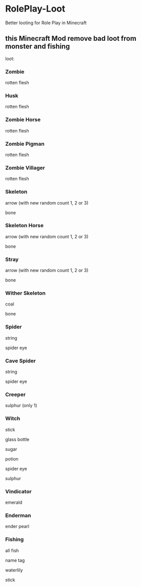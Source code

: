 # RolePlay-Loot
Better looting for Role Play in Minecraft

## this Minecraft Mod remove bad loot from monster and fishing

loot:
### Zombie
rotten flesh
### Husk
rotten flesh
### Zombie Horse
rotten flesh
### Zombie Pigman
rotten flesh
### Zombie Villager
rotten flesh
### Skeleton
arrow (with new random count 1, 2 or 3)

bone
### Skeleton Horse
arrow (with new random count 1, 2 or 3)

bone
### Stray
arrow (with new random count 1, 2 or 3)

bone
### Wither Skeleton
coal

bone
### Spider
string

spider eye
### Cave Spider
string

spider eye
### Creeper
sulphur (only 1)
### Witch
stick

glass bottle

sugar

potion

spider eye

sulphur
### Vindicator
emerald
### Enderman
ender pearl


### Fishing
all fish

name tag

waterlily

stick
